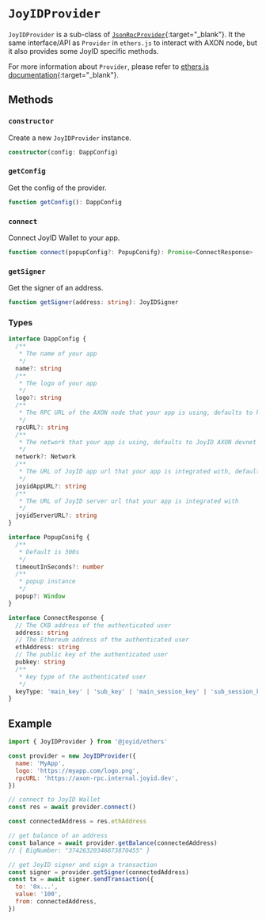 # `JoyIDProvider`

`JoyIDProvider` is a sub-class of [`JsonRpcProvider`](https://docs.ethers.org/v5/api/providers/jsonrpc-provider/){:target="\_blank"}. It the same interface/API as `Provider` in `ethers.js` to interact with AXON node, but it also provides some JoyID specific methods.

For more information about `Provider`, please refer to [ethers.js documentation](https://docs.ethers.org/v5/api/providers/provider/){:target="\_blank"}.

## Methods

### `constructor`

Create a new `JoyIDProvider` instance.

```typescript
constructor(config: DappConfig)
```

### `getConfig`

Get the config of the provider.

```typescript
function getConfig(): DappConfig
```

### `connect`

Connect JoyID Wallet to your app.

```typescript
function connect(popupConfig?: PopupConifg): Promise<ConnectResponse>
```

### `getSigner`

Get the signer of an address.

```typescript
function getSigner(address: string): JoyIDSigner
```

### Types

```typescript
interface DappConfig {
  /**
   * The name of your app
   */
  name?: string
  /**
   * The logo of your app
   */
  logo?: string
  /**
   * The RPC URL of the AXON node that your app is using, defaults to https://axon-rpc.internal.joyid.dev
   */
  rpcURL?: string
  /**
   * The network that your app is using, defaults to JoyID AXON devnet
   */
  network?: Network
  /**
   * The URL of JoyID app url that your app is integrated with, defaults to https://app.joyid.dev
   */
  joyidAppURL?: string
  /**
   * The URL of JoyID server url that your app is integrated with
   */
  joyidServerURL?: string
}

interface PopupConifg {
  /**
   * Default is 300s
   */
  timeoutInSeconds?: number
  /**
   * popup instance
   */
  popup?: Window
}

interface ConnectResponse {
  // The CKB address of the authenticated user
  address: string
  // The Ethereum address of the authenticated user
  ethAddress: string
  // The public key of the authenticated user
  pubkey: string
  /**
   * key type of the authenticated user
   */
  keyType: 'main_key' | 'sub_key' | 'main_session_key' | 'sub_session_key'
}
```

## Example

```js
import { JoyIDProvider } from '@joyid/ethers'

const provider = new JoyIDProvider({
  name: 'MyApp',
  logo: 'https://myapp.com/logo.png',
  rpcURL: 'https://axon-rpc.internal.joyid.dev',
})

// connect to JoyID Wallet
const res = await provider.connect()

const connectedAddress = res.ethAddress

// get balance of an address
const balance = await provider.getBalance(connectedAddress)
// { BigNumber: "37426320346873870455" }

// get JoyID signer and sign a transaction
const signer = provider.getSigner(connectedAddress)
const tx = await signer.sendTransaction({
  to: '0x...',
  value: '100',
  from: connectedAddress,
})
```
